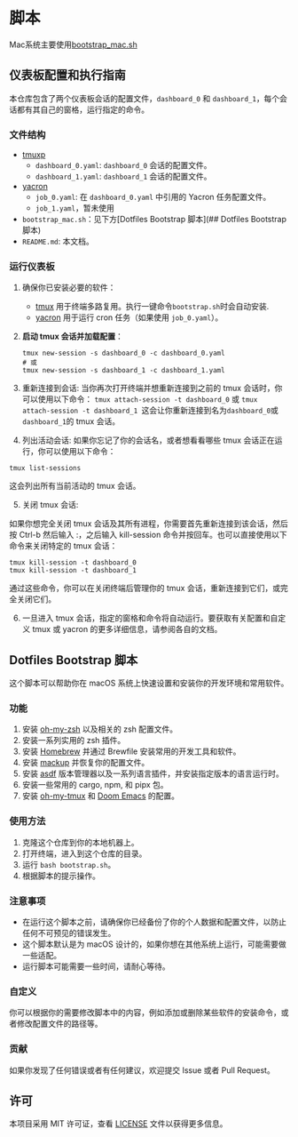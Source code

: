 # 脚本

Mac系统主要使用[bootstrap_mac.sh](bootstrap_mac.sh)

## 仪表板配置和执行指南

本仓库包含了两个仪表板会话的配置文件，`dashboard_0` 和 `dashboard_1`，每个会话都有其自己的窗格，运行指定的命令。

### 文件结构

- [tmuxp](/scripts/tmuxp)
	- `dashboard_0.yaml`: `dashboard_0` 会话的配置文件。
	- `dashboard_1.yaml`: `dashboard_1` 会话的配置文件。
- [yacron](/scripts/yacron)
	- `job_0.yaml`: 在 `dashboard_0.yaml` 中引用的 Yacron 任务配置文件。
	- `job_1.yaml`，暂未使用
- `bootstrap_mac.sh`：见下方[Dotfiles Bootstrap 脚本](## Dotfiles Bootstrap 脚本)
- `README.md`: 本文档。

### 运行仪表板

1. 确保你已安装必要的软件：
   - [tmux](https://github.com/tmux/tmux) 用于终端多路复用。执行一键命令`bootstrap.sh`时会自动安装.
   - [yacron](https://github.com/gjcarneiro/yacron) 用于运行 cron 任务（如果使用 `job_0.yaml`）。

2. **启动 tmux 会话并加载配置**：
   ```
   tmux new-session -s dashboard_0 -c dashboard_0.yaml
   # 或
   tmux new-session -s dashboard_1 -c dashboard_1.yaml
   ```
3. 重新连接到会话:
当你再次打开终端并想重新连接到之前的 tmux 会话时，你可以使用以下命令：
`tmux attach-session -t dashboard_0` 或 `tmux attach-session -t dashboard_1 `这会让你重新连接到名为` dashboard_0 `或` dashboard_1 `的 tmux 会话。

4. 列出活动会话:
如果你忘记了你的会话名，或者想看看哪些 tmux 会话正在运行，你可以使用以下命令：
```
tmux list-sessions
```
这会列出所有当前活动的 tmux 会话。

5. 关闭 tmux 会话:

如果你想完全关闭 tmux 会话及其所有进程，你需要首先重新连接到该会话，然后按 Ctrl-b 然后输入 :，之后输入 kill-session 命令并按回车。也可以直接使用以下命令来关闭特定的 tmux 会话：
```
tmux kill-session -t dashboard_0
tmux kill-session -t dashboard_1
```
通过这些命令，你可以在关闭终端后管理你的 tmux 会话，重新连接到它们，或完全关闭它们。

6. 一旦进入 tmux 会话，指定的窗格和命令将自动运行。要获取有关配置和自定义 tmux 或 yacron 的更多详细信息，请参阅各自的文档。

## Dotfiles Bootstrap 脚本

这个脚本可以帮助你在 macOS 系统上快速设置和安装你的开发环境和常用软件。

### 功能

1. 安装 [oh-my-zsh](https://github.com/ohmyzsh/ohmyzsh) 以及相关的 zsh 配置文件。
2. 安装一系列实用的 zsh 插件。
3. 安装 [Homebrew](https://brew.sh/) 并通过 Brewfile 安装常用的开发工具和软件。
4. 安装 [mackup](https://github.com/lra/mackup) 并恢复你的配置文件。
5. 安装 [asdf](https://asdf-vm.com/#/) 版本管理器以及一系列语言插件，并安装指定版本的语言运行时。
6. 安装一些常用的 cargo, npm, 和 pipx 包。
7. 安装 [oh-my-tmux](https://github.com/gpakosz/.tmux) 和 [Doom Emacs](https://github.com/hlissner/doom-emacs) 的配置。

### 使用方法

1. 克隆这个仓库到你的本地机器上。
2. 打开终端，进入到这个仓库的目录。
3. 运行 `bash bootstrap.sh`。
4. 根据脚本的提示操作。

### 注意事项

- 在运行这个脚本之前，请确保你已经备份了你的个人数据和配置文件，以防止任何不可预见的错误发生。
- 这个脚本默认是为 macOS 设计的，如果你想在其他系统上运行，可能需要做一些适配。
- 运行脚本可能需要一些时间，请耐心等待。

### 自定义

你可以根据你的需要修改脚本中的内容，例如添加或删除某些软件的安装命令，或者修改配置文件的路径等。

### 贡献

如果你发现了任何错误或者有任何建议，欢迎提交 Issue 或者 Pull Request。

## 许可

本项目采用 MIT 许可证，查看 [LICENSE](LICENSE) 文件以获得更多信息。
